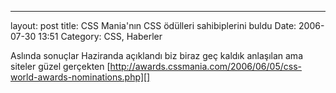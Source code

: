 ---
layout: post
title: CSS Mania&#039;nın CSS ödülleri sahibiplerini buldu
Date: 2006-07-30 13:51
Category: CSS, Haberler

Aslında sonuçlar Haziranda açıklandı biz biraz geç kaldık anlaşılan ama
siteler güzel gerçekten
[http://awards.cssmania.com/2006/06/05/css-world-awards-nominations.php][]

  [http://awards.cssmania.com/2006/06/05/css-world-awards-nominations.php]: http://awards.cssmania.com/2006/06/05/css-world-awards-nominations.php
